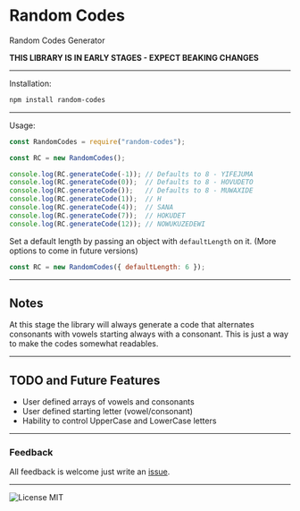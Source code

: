 # Random Codes

Random Codes Generator

**THIS LIBRARY IS IN EARLY STAGES - EXPECT BEAKING CHANGES**

***

Installation:

```sh
npm install random-codes
```

***

Usage:

```js
const RandomCodes = require("random-codes");

const RC = new RandomCodes();

console.log(RC.generateCode(-1)); // Defaults to 8 - YIFEJUMA
console.log(RC.generateCode(0));  // Defaults to 8 - HOVUDETO
console.log(RC.generateCode());   // Defaults to 8 - MUWAXIDE
console.log(RC.generateCode(1));  // H
console.log(RC.generateCode(4));  // SANA
console.log(RC.generateCode(7));  // HOKUDET
console.log(RC.generateCode(12)); // NOWUKUZEDEWI
```

Set a default length by passing an object with `defaultLength` on it. (More options to come in future versions)

```js
const RC = new RandomCodes({ defaultLength: 6 });
```

***

## Notes

At this stage the library will always generate a code that alternates consonants with vowels starting always with a consonant. This is just a way to make the codes somewhat readables.

***

## **TODO** and **Future Features**

* User defined arrays of vowels and consonants
* User defined starting letter (vowel/consonant)
* Hability to control UpperCase and LowerCase letters

***

### Feedback

All feedback is welcome just write an [issue](https://github.com/MrAmericanMike/random-codes/issues).

***

![License MIT](https://img.shields.io/badge/license-MIT-blue)
